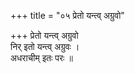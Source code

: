 +++
title = "०५ प्रेतो यन्त्व् अग्रुवो"

+++
प्रेतो यन्त्व् अग्रुवो  
निर् इतो यन्त्व् अग्रुवः ।  
अधराचीम् इतः परः ॥